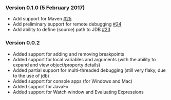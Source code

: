 ### Version 0.1.0 (5 February 2017)
* Add support for Maven [#25](https://github.com/DonJayamanne/javaVSCode/pull/25)  
* Add preliminary support for remote debugging [#24](https://github.com/DonJayamanne/javaVSCode/pull/24)  
* Add ability to define (source) path to JDB [#23](https://github.com/DonJayamanne/javaVSCode/pull/23)  

### Version 0.0.2
* Added support for adding and removing breakpoints
* Added support for local variables and arguments (with the ability to expand and view object/property details)
* Added partial support for multi-threaded debugging (still very flaky, due to the use of jdb)
* Added support for console apps (for Windows and Mac)
* Added support for JavaFx
* Added support for Watch window and Evaluating Expressions
